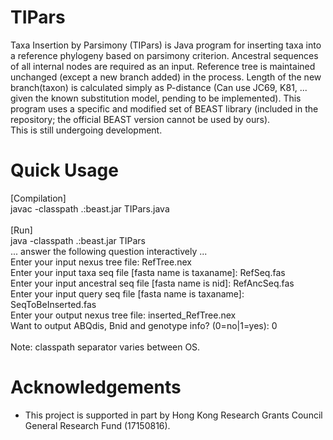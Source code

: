 # TIPars

Taxa Insertion by Parsimony (TIPars) is Java program for inserting taxa into a reference phylogeny based on parsimony criterion. 
Ancestral sequences of all internal nodes are required as an input. Reference tree is maintained unchanged (except a new branch added) in the process. 
Length of the new branch(taxon) is calculated simply as P-distance (Can use JC69, K81, ... given the known substitution model, pending to be implemented). 
This program uses a specific and modified set of BEAST library (included in the repository; the official BEAST version cannot be used by ours).<br />
This is still undergoing development.

# Quick Usage
[Compilation]<br />
javac -classpath .:beast.jar TIPars.java <br />
<br />
[Run] <br />
java -classpath .:beast.jar TIPars <br />
... answer the following question interactively ... <br />
Enter your input nexus tree file: RefTree.nex <br />
Enter your input taxa seq file [fasta name is taxaname]: RefSeq.fas <br />
Enter your input ancestral seq file [fasta name is nid]: RefAncSeq.fas <br />
Enter your input query seq file [fasta name is taxaname]: SeqToBeInserted.fas <br />
Enter your output nexus tree file: inserted_RefTree.nex <br />
Want to output ABQdis, Bnid and genotype info? (0=no|1=yes): 0 <br />
<br />
Note: classpath separator varies between OS. <br />

# Acknowledgements
- This project is supported in part by Hong Kong Research Grants Council General Research Fund (17150816).
